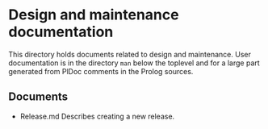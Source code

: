 # Design and maintenance documentation

This directory holds documents related to   design and maintenance. User
documentation is in the directory `man`  below   the  toplevel and for a
large part generated from PlDoc comments in the Prolog sources.

## Documents

 - Release.md
   Describes creating a new release.
